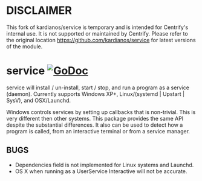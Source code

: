 # DISCLAIMER

This fork of kardianos/service is temporary and is intended for Centrify's internal use.
It is not supported or maintained by Centrify. 
Please refer to the original location https://github.com/kardianos/service for latest versions of the module.

# service [![GoDoc](https://godoc.org/github.com/kardianos/service?status.svg)](https://godoc.org/github.com/kardianos/service)

service will install / un-install, start / stop, and run a program as a service (daemon).
Currently supports Windows XP+, Linux/(systemd | Upstart | SysV), and OSX/Launchd.

Windows controls services by setting up callbacks that is non-trivial. This
is very different then other systems. This package provides the same API
despite the substantial differences.
It also can be used to detect how a program is called, from an interactive
terminal or from a service manager.

## BUGS
 * Dependencies field is not implemented for Linux systems and Launchd.
 * OS X when running as a UserService Interactive will not be accurate.
